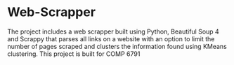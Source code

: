 # Web-Scrapper
The project includes a web scrapper built using Python, Beautiful Soup 4 and Scrappy that parses all links on a website with an option to limit the number of pages scraped and clusters the information found using KMeans clustering.
This project is built for COMP 6791
